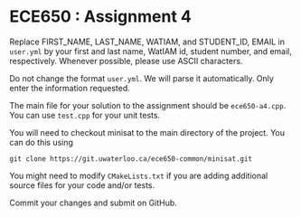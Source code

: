 # ECE650 : Assignment 4

Replace FIRST_NAME, LAST_NAME, WATIAM, and STUDENT_ID, EMAIL in
`user.yml` by your first and last name, WatIAM id, student number, and
email, respectively. Whenever possible, please use ASCII characters.

Do not change the format `user.yml`. We will parse it
automatically. Only enter the information requested.

The main file for your solution to the assignment should be
`ece650-a4.cpp`. You can use `test.cpp` for your unit tests.

You will need to checkout minisat to the main directory of the project.
You can do this using

```
git clone https://git.uwaterloo.ca/ece650-common/minisat.git
```


You might need to modify `CMakeLists.txt` if you are adding additional
source files for your code and/or tests.

Commit your changes and submit on GitHub.
